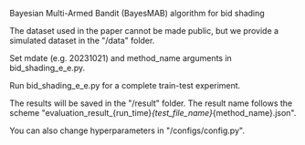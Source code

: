 Bayesian Multi-Armed Bandit (BayesMAB) algorithm for bid shading

The dataset used in the paper cannot be made public, but we provide a simulated dataset in the "/data" folder.

Set mdate (e.g. 20231021) and method_name arguments in bid_shading_e_e.py.

Run bid_shading_e_e.py for a complete train-test experiment.

The results will be saved in the "/result" folder. The result name follows the scheme "evaluation_result_{run_time}_{test_file_name}_{method_name}.json".

You can also change hyperparameters in "/configs/config.py".
